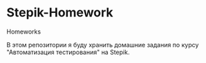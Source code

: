 # Stepik-Homework
Homeworks

В этом репозитории я буду хранить домашние задания по курсу "Автоматизация тестирования" на Stepik. 
